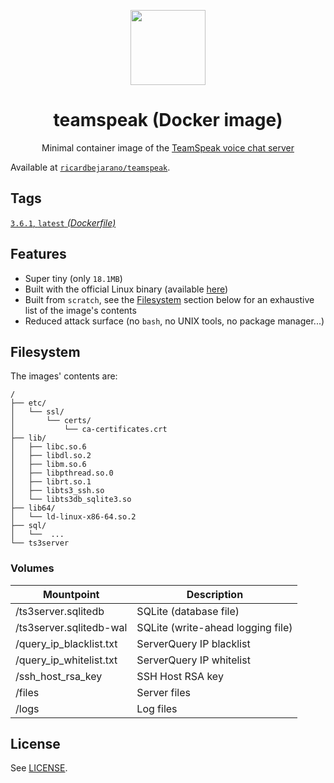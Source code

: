 <p align=center><img src=https://emojipedia-us.s3.dualstack.us-west-1.amazonaws.com/thumbs/320/apple/155/speech-balloon_1f4ac.png width=120px></p>
<h1 align=center>teamspeak (Docker image)</h1>
<p align=center>Minimal container image of the <a href=https://teamspeak.com/en/>TeamSpeak voice chat server</a></p>

Available at [`ricardbejarano/teamspeak`](https://hub.docker.com/r/ricardbejarano/teamspeak).


## Tags

[`3.6.1`, `latest` *(Dockerfile)*](https://github.com/ricardbejarano/teamspeak/blob/master/Dockerfile)


## Features

* Super tiny (only `18.1MB`)
* Built with the official Linux binary (available [here](https://teamspeak.com/en/your-download/#server))
* Built from `scratch`, see the [Filesystem](#Filesystem) section below for an exhaustive list of the image's contents
* Reduced attack surface (no `bash`, no UNIX tools, no package manager...)


## Filesystem

The images' contents are:

```
/
├── etc/
│   └── ssl/
│       └── certs/
│           └── ca-certificates.crt
├── lib/
│   ├── libc.so.6
│   ├── libdl.so.2
│   ├── libm.so.6
│   ├── libpthread.so.0
│   ├── librt.so.1
│   ├── libts3_ssh.so
│   └── libts3db_sqlite3.so
├── lib64/
│   └── ld-linux-x86-64.so.2
├── sql/
│   └──  ...
└── ts3server
```

### Volumes

| Mountpoint              | Description                       |
|-------------------------|-----------------------------------|
| /ts3server.sqlitedb     | SQLite (database file)            |
| /ts3server.sqlitedb-wal | SQLite (write-ahead logging file) |
| /query_ip_blacklist.txt | ServerQuery IP blacklist          |
| /query_ip_whitelist.txt | ServerQuery IP whitelist          |
| /ssh_host_rsa_key       | SSH Host RSA key                  |
| /files                  | Server files                      |
| /logs                   | Log files                         |


## License

See [LICENSE](https://github.com/ricardbejarano/teamspeak/blob/master/LICENSE).
